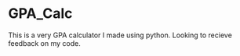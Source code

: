 # GPA_Calc
This is a very GPA calculator I made using python. Looking to recieve feedback on my code.

